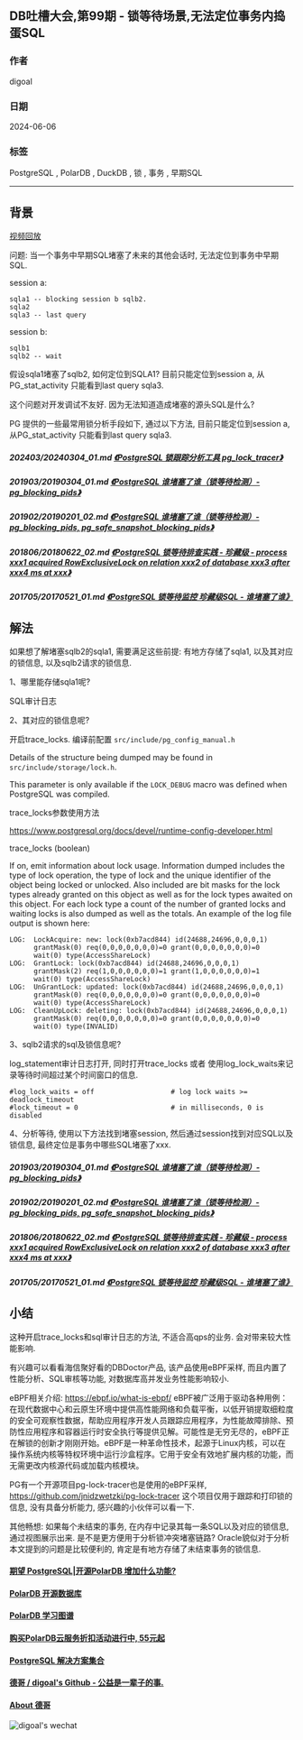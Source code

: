 ## DB吐槽大会,第99期 - 锁等待场景,无法定位事务内捣蛋SQL   
                      
### 作者                      
digoal                      
                      
### 日期                      
2024-06-06                      
                      
### 标签                      
PostgreSQL , PolarDB , DuckDB , 锁 , 事务 , 早期SQL             
                      
----                      
                      
## 背景                      
[视频回放]()      
  
问题: 当一个事务中早期SQL堵塞了未来的其他会话时, 无法定位到事务中早期SQL.    
  
session a:  
```  
sqla1 -- blocking session b sqlb2.  
sqla2   
sqla3 -- last query  
```  
  
session b:  
```  
sqlb1   
sqlb2 -- wait   
```  
  
假设sqla1堵塞了sqlb2, 如何定位到SQLA1? 目前只能定位到session a, 从PG_stat_activity 只能看到last query sqla3.    
  
这个问题对开发调试不友好.  因为无法知道造成堵塞的源头SQL是什么?     
  
PG 提供的一些最常用锁分析手段如下, 通过以下方法, 目前只能定位到session a, 从PG_stat_activity 只能看到last query sqla3.    
  
##### 202403/20240304_01.md   [《PostgreSQL 锁跟踪分析工具 pg_lock_tracer》](../202403/20240304_01.md)    
  
##### 201903/20190304_01.md   [《PostgreSQL 谁堵塞了谁（锁等待检测）- pg_blocking_pids》](../201903/20190304_01.md)    
  
##### 201902/20190201_02.md   [《PostgreSQL 谁堵塞了谁（锁等待检测）- pg_blocking_pids, pg_safe_snapshot_blocking_pids》](../201902/20190201_02.md)    
  
##### 201806/20180622_02.md   [《PostgreSQL 锁等待排查实践 - 珍藏级 - process xxx1 acquired RowExclusiveLock on relation xxx2 of database xxx3 after xxx4 ms at xxx》](../201806/20180622_02.md)    
  
##### 201705/20170521_01.md   [《PostgreSQL 锁等待监控 珍藏级SQL - 谁堵塞了谁》](../201705/20170521_01.md)    
  
## 解法  
如果想了解堵塞sqlb2的sqla1, 需要满足这些前提: 有地方存储了sqla1, 以及其对应的锁信息, 以及sqlb2请求的锁信息.   
  
1、哪里能存储sqla1呢?   
  
SQL审计日志  
  
2、其对应的锁信息呢?  
  
开启trace_locks.  编译前配置 `src/include/pg_config_manual.h`  
  
Details of the structure being dumped may be found in `src/include/storage/lock.h`.  
  
This parameter is only available if the `LOCK_DEBUG` macro was defined when PostgreSQL was compiled.  
  
trace_locks参数使用方法  
  
https://www.postgresql.org/docs/devel/runtime-config-developer.html  
  
trace_locks (boolean)   
  
If on, emit information about lock usage. Information dumped includes the type of lock operation, the type of lock and the unique identifier of the object being locked or unlocked. Also included are bit masks for the lock types already granted on this object as well as for the lock types awaited on this object. For each lock type a count of the number of granted locks and waiting locks is also dumped as well as the totals. An example of the log file output is shown here:  
```  
LOG:  LockAcquire: new: lock(0xb7acd844) id(24688,24696,0,0,0,1)  
      grantMask(0) req(0,0,0,0,0,0,0)=0 grant(0,0,0,0,0,0,0)=0  
      wait(0) type(AccessShareLock)  
LOG:  GrantLock: lock(0xb7acd844) id(24688,24696,0,0,0,1)  
      grantMask(2) req(1,0,0,0,0,0,0)=1 grant(1,0,0,0,0,0,0)=1  
      wait(0) type(AccessShareLock)  
LOG:  UnGrantLock: updated: lock(0xb7acd844) id(24688,24696,0,0,0,1)  
      grantMask(0) req(0,0,0,0,0,0,0)=0 grant(0,0,0,0,0,0,0)=0  
      wait(0) type(AccessShareLock)  
LOG:  CleanUpLock: deleting: lock(0xb7acd844) id(24688,24696,0,0,0,1)  
      grantMask(0) req(0,0,0,0,0,0,0)=0 grant(0,0,0,0,0,0,0)=0  
      wait(0) type(INVALID)  
```  
  
3、sqlb2请求的sql及锁信息呢?  
  
log_statement审计日志打开, 同时打开trace_locks 或者 使用log_lock_waits来记录等待时间超过某个时间窗口的信息.  
```  
#log_lock_waits = off                   # log lock waits >= deadlock_timeout  
#lock_timeout = 0                       # in milliseconds, 0 is disabled  
```  
  
4、分析等待, 使用以下方法找到堵塞session, 然后通过session找到对应SQL以及锁信息, 最终定位是事务中哪些SQL堵塞了xxx.  
  
##### 201903/20190304_01.md   [《PostgreSQL 谁堵塞了谁（锁等待检测）- pg_blocking_pids》](../201903/20190304_01.md)    
  
##### 201902/20190201_02.md   [《PostgreSQL 谁堵塞了谁（锁等待检测）- pg_blocking_pids, pg_safe_snapshot_blocking_pids》](../201902/20190201_02.md)    
  
##### 201806/20180622_02.md   [《PostgreSQL 锁等待排查实践 - 珍藏级 - process xxx1 acquired RowExclusiveLock on relation xxx2 of database xxx3 after xxx4 ms at xxx》](../201806/20180622_02.md)    
  
##### 201705/20170521_01.md   [《PostgreSQL 锁等待监控 珍藏级SQL - 谁堵塞了谁》](../201705/20170521_01.md)    
  
  
## 小结  
这种开启trace_locks和sql审计日志的方法, 不适合高qps的业务. 会对带来较大性能影响.   
    
有兴趣可以看看海信聚好看的DBDoctor产品, 该产品使用eBPF采样, 而且内置了性能分析、SQL审核等功能, 对数据库高并发业务性能影响较小.   
  
eBPF相关介绍: https://ebpf.io/what-is-ebpf/  eBPF被广泛用于驱动各种用例：在现代数据中心和云原生环境中提供高性能网络和负载平衡，以低开销提取细粒度的安全可观察性数据，帮助应用程序开发人员跟踪应用程序，为性能故障排除、预防性应用程序和容器运行时安全执行等提供见解。可能性是无穷无尽的，eBPF正在解锁的创新才刚刚开始。eBPF是一种革命性技术，起源于Linux内核，可以在操作系统内核等特权环境中运行沙盒程序。它用于安全有效地扩展内核的功能，而无需更改内核源代码或加载内核模块。  
  
PG有一个开源项目pg-lock-tracer也是使用的eBPF采样, https://github.com/jnidzwetzki/pg-lock-tracer  这个项目仅用于跟踪和打印锁的信息, 没有具备分析能力, 感兴趣的小伙伴可以看一下.   
  
其他畅想: 如果每个未结束的事务, 在内存中记录其每一条SQL以及对应的锁信息, 通过视图展示出来. 是不是更方便用于分析锁冲突堵塞链路?  Oracle貌似对于分析本文提到的问题是比较便利的, 肯定是有地方存储了未结束事务的锁信息.  
  
  
  
#### [期望 PostgreSQL|开源PolarDB 增加什么功能?](https://github.com/digoal/blog/issues/76 "269ac3d1c492e938c0191101c7238216")
  
  
#### [PolarDB 开源数据库](https://openpolardb.com/home "57258f76c37864c6e6d23383d05714ea")
  
  
#### [PolarDB 学习图谱](https://www.aliyun.com/database/openpolardb/activity "8642f60e04ed0c814bf9cb9677976bd4")
  
  
#### [购买PolarDB云服务折扣活动进行中, 55元起](https://www.aliyun.com/activity/new/polardb-yunparter?userCode=bsb3t4al "e0495c413bedacabb75ff1e880be465a")
  
  
#### [PostgreSQL 解决方案集合](../201706/20170601_02.md "40cff096e9ed7122c512b35d8561d9c8")
  
  
#### [德哥 / digoal's Github - 公益是一辈子的事.](https://github.com/digoal/blog/blob/master/README.md "22709685feb7cab07d30f30387f0a9ae")
  
  
#### [About 德哥](https://github.com/digoal/blog/blob/master/me/readme.md "a37735981e7704886ffd590565582dd0")
  
  
![digoal's wechat](../pic/digoal_weixin.jpg "f7ad92eeba24523fd47a6e1a0e691b59")
  
